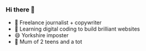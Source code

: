 ### Hi there 👋

- 💬 Freelance journalist + copywriter
- 🌱 Learning digital coding to build brilliant websites
- 😄 Yorkshire imposter
- 👯 Mum of 2 teens and a tot
<!--
**SuzyPoole/SuzyPoole** is a ✨ _special_ ✨ repository because its `README.md` (this file) appears on your GitHub profile.

Here are some ideas to get you started:

📫 How to reach me: ...
- 🤔 I’m looking for help with ...ronouns: ...
- ⚡ Fun fact: ...


-->
